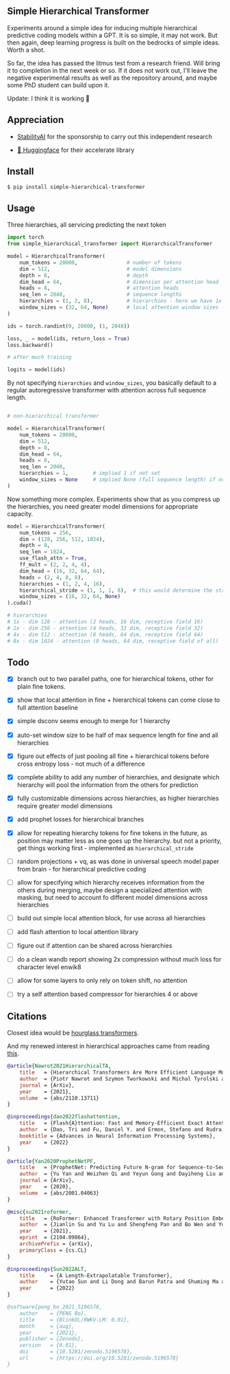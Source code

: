 ## Simple Hierarchical Transformer

Experiments around a simple idea for inducing multiple hierarchical predictive coding models within a GPT. It is so simple, it may not work. But then again, deep learning progress is built on the bedrocks of simple ideas. Worth a shot.

So far, the idea has passed the litmus test from a research friend. Will bring it to completion in the next week or so. If it does not work out, I'll leave the negative experimental results as well as the repository around, and maybe some PhD student can build upon it.

Update: I think it is working 🤞 

## Appreciation

- <a href="https://stability.ai/">StabilityAI</a> for the sponsorship to carry out this independent research

- <a href="https://huggingface.co/">🤗 Huggingface</a> for their accelerate library

## Install

```
$ pip install simple-hierarchical-transformer
```

## Usage

Three hierarchies, all servicing predicting the next token

```python
import torch
from simple_hierarchical_transformer import HierarchicalTransformer

model = HierarchicalTransformer(
    num_tokens = 20000,                # number of tokens
    dim = 512,                         # model dimensions
    depth = 6,                         # depth
    dim_head = 64,                     # dimension per attention head
    heads = 8,                         # attention heads
    seq_len = 2048,                    # sequence lengths
    hierarchies = (1, 2, 8),           # hierarchies - here we have 1x (like in a regular transformer), then 2x and 8x compressed hierarchical tokens that undergo their own transformer blocks. information is pooled into one hierarchy at each layer
    window_sizes = (32, 64, None)      # local attention window sizes - the idea is that the higher hierarchies can pass distant information to the local one. None stands for full receptive field
)

ids = torch.randint(0, 20000, (1, 2048))

loss, _ = model(ids, return_loss = True)
loss.backward()

# after much training

logits = model(ids)
```

By not specifying `hierarchies` and `window_sizes`, you basically default to a regular autoregressive transformer with attention across full sequence length.

```python

# non-hierarchical transformer

model = HierarchicalTransformer(
    num_tokens = 20000,
    dim = 512,
    depth = 8,
    dim_head = 64,
    heads = 8,
    seq_len = 2048,
    hierarchies = 1,        # implied 1 if not set
    window_sizes = None     # implied None (full sequence length) if not set
)

```

Now something more complex. Experiments show that as you compress up the hierarchies, you need greater model dimensions for appropriate capacity.

```python
model = HierarchicalTransformer(
    num_tokens = 256,
    dim = (128, 256, 512, 1024),
    depth = 8,
    seq_len = 1024,
    use_flash_attn = True,
    ff_mult = (2, 2, 4, 4),
    dim_head = (16, 32, 64, 64),
    heads = (2, 4, 8, 8),
    hierarchies = (1, 2, 4, 16),
    hierarchical_stride = (1, 1, 1, 8),  # this would determine the stride when compressing, and when concatting the hierarchical tokens to the fine tokens, the past tokens will be repeated this amount of time. causality is not violated as using the trick from hourglass transformers where sequence is shifted by compression factor - 1. recommend sticking with 1 except for highly compressed hierarchies, as it becomes very uncompetitive with baseline and generations look off
    window_sizes = (16, 32, 64, None)
).cuda()

# hierarchies
# 1x - dim 128 - attention (2 heads, 16 dim, receptive field 16)
# 2x - dim 256 - attention (4 heads, 32 dim, receptive field 32)
# 4x - dim 512 - attention (8 heads, 64 dim, receptive field 64)
# 8x - dim 1024 - attention (8 heads, 64 dim, receptive field of all)
```

## Todo

- [x] branch out to two parallel paths, one for hierarchical tokens, other for plain fine tokens.
- [x] show that local attention in fine + hierarchical tokens can come close to full attention baseline
- [x] simple dsconv seems enough to merge for 1 hierarchy
- [x] auto-set window size to be half of max sequence length for fine and all hierarchies
- [x] figure out effects of just pooling all fine + hierarchical tokens before cross entropy loss - not much of a difference
- [x] complete ability to add any number of hierarchies, and designate which hierarchy will pool the information from the others for prediction
- [x] fully customizable dimensions across hierarchies, as higher hierarchies require greater model dimensions
- [x] add prophet losses for hierarchical branches
- [x] allow for repeating hierarchy tokens for fine tokens in the future, as position may matter less as one goes up the hierarchy. but not a priority, get things working first - implemented as `hierarchical_stride`

- [ ] random projections + vq, as was done in universal speech model paper from brain - for hierarchical predictive coding
- [ ] allow for specifying which hierarchy receives information from the others during merging, maybe design a specialized attention with masking, but need to account fo different model dimensions across hierarchies
- [ ] build out simple local attention block, for use across all hierarchies
- [ ] add flash attention to local attention library
- [ ] figure out if attention can be shared across hierarchies
- [ ] do a clean wandb report showing 2x compression without much loss for character level enwik8
- [ ] allow for some layers to only rely on token shift, no attention
- [ ] try a self attention based compressor for hierarchies 4 or above

## Citations

Closest idea would be <a href="https://arxiv.org/abs/2110.13711">hourglass transformers</a>.

And my renewed interest in hierarchical approaches came from reading <a href="https://www.nature.com/articles/s41562-022-01516-2">this</a>.

```bibtex
@article{Nawrot2021HierarchicalTA,
    title   = {Hierarchical Transformers Are More Efficient Language Models},
    author  = {Piotr Nawrot and Szymon Tworkowski and Michal Tyrolski and Lukasz Kaiser and Yuhuai Wu and Christian Szegedy and Henryk Michalewski},
    journal = {ArXiv},
    year    = {2021},
    volume  = {abs/2110.13711}
}
```

```bibtex
@inproceedings{dao2022flashattention,
    title   = {Flash{A}ttention: Fast and Memory-Efficient Exact Attention with {IO}-Awareness},
    author  = {Dao, Tri and Fu, Daniel Y. and Ermon, Stefano and Rudra, Atri and R{\'e}, Christopher},
    booktitle = {Advances in Neural Information Processing Systems},
    year    = {2022}
}
```

```bibtex
@article{Yan2020ProphetNetPF,
    title   = {ProphetNet: Predicting Future N-gram for Sequence-to-Sequence Pre-training},
    author  = {Yu Yan and Weizhen Qi and Yeyun Gong and Dayiheng Liu and Nan Duan and Jiusheng Chen and Ruofei Zhang and Ming Zhou},
    journal = {ArXiv},
    year    = {2020},
    volume  = {abs/2001.04063}
}
```

```bibtex
@misc{su2021roformer,
    title   = {RoFormer: Enhanced Transformer with Rotary Position Embedding},
    author  = {Jianlin Su and Yu Lu and Shengfeng Pan and Bo Wen and Yunfeng Liu},
    year    = {2021},
    eprint  = {2104.09864},
    archivePrefix = {arXiv},
    primaryClass = {cs.CL}
}
```

```bibtex
@inproceedings{Sun2022ALT,
    title     = {A Length-Extrapolatable Transformer},
    author    = {Yutao Sun and Li Dong and Barun Patra and Shuming Ma and Shaohan Huang and Alon Benhaim and Vishrav Chaudhary and Xia Song and Furu Wei},
    year      = {2022}
}
```

```bibtex
@software{peng_bo_2021_5196578,
    author    = {PENG Bo},
    title     = {BlinkDL/RWKV-LM: 0.01},
    month     = {aug},
    year      = {2021},
    publisher = {Zenodo},
    version   = {0.01},
    doi       = {10.5281/zenodo.5196578},
    url       = {https://doi.org/10.5281/zenodo.5196578}
}
```
